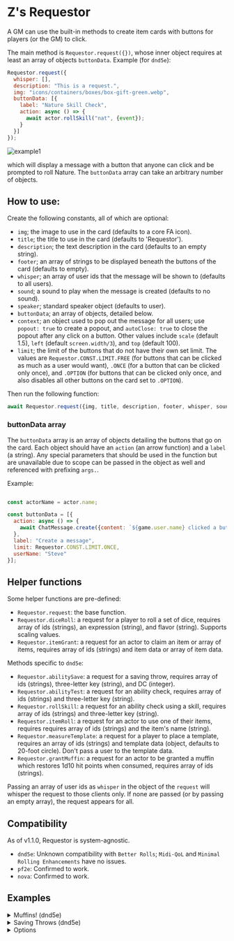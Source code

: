 # Z's Requestor
A GM can use the built-in methods to create item cards with buttons for players (or the GM) to click.

The main method is `Requestor.request({})`, whose inner object requires at least an array of objects `buttonData`. Example (for `dnd5e`):

```js
Requestor.request({
  whisper: [],
  description: "This is a request.",
  img: "icons/containers/boxes/box-gift-green.webp",
  buttonData: [{
    label: "Nature Skill Check",
    action: async () => {
      await actor.rollSkill("nat", {event});
    }
  }]
});
```
![example1](https://user-images.githubusercontent.com/50169243/173181059-698b4d65-9257-482d-a18a-34c34c9e16a1.png)

which will display a message with a button that anyone can click and be prompted to roll Nature. The `buttonData` array can take an arbitrary number of objects.

## How to use:
Create the following constants, all of which are optional:
* `img`; the image to use in the card (defaults to a core FA icon).
* `title`; the title to use in the card (defaults to 'Requestor').
* `description`; the text description in the card (defaults to an empty string).
* `footer`; an array of strings to be displayed beneath the buttons of the card (defaults to empty).
* `whisper`; an array of user ids that the message will be shown to (defaults to all users).
* `sound`; a sound to play when the message is created (defaults to no sound).
* `speaker`; standard speaker object (defaults to user).
* `buttonData`; an array of objects, detailed below.
* `context`; an object used to pop out the message for all users; use `popout: true` to create a popout, and `autoClose: true` to close the popout after any click on a button. Other values include `scale` (default 1.5), `left` (default `screen.width/3`), and `top` (default 100).
* `limit`; the limit of the buttons that do not have their own set limit. The values are `Requestor.CONST.LIMIT.FREE` (for buttons that can be clicked as much as a user would want), `.ONCE` (for a button that can be clicked only once), and `.OPTION` (for buttons that can be clicked only once, and also disables all other buttons on the card set to `.OPTION`).

Then run the following function:
```js
await Requestor.request({img, title, description, footer, whisper, sound, speaker, buttonData, context, limit});
```

### buttonData array
The `buttonData` array is an array of objects detailing the buttons that go on the card. Each object should have an `action` (an arrow function) and a `label` (a string). Any special parameters that should be used in the function but are unavailable due to scope can be passed in the object as well and referenced with prefixing `args.`.

Example:

```js

const actorName = actor.name;

const buttonData = [{
  action: async () => {
    await ChatMessage.create({content: `${game.user.name} clicked a button made by ${args.userName}.`});
  },
  label: "Create a message",
  limit: Requestor.CONST.LIMIT.ONCE,
  userName: "Steve"
}];
```

## Helper functions

Some helper functions are pre-defined:
* `Requestor.request`: the base function.
* `Requestor.diceRoll`: a request for a player to roll a set of dice, requires array of ids (strings), an expression (string), and flavor (string). Supports scaling values.
* `Requestor.itemGrant`: a request for an actor to claim an item or array of items, requires array of ids (strings) and item data or array of item data.

Methods specific to `dnd5e`:
* `Requestor.abilitySave`: a request for a saving throw, requires array of ids (strings), three-letter key (string), and DC (integer).
* `Requestor.abilityTest`: a request for an ability check, requires array of ids (strings) and three-letter key (string).
* `Requestor.rollSkill`: a request for an ability check using a skill, requires array of ids (strings) and three-letter key (string).
* `Requestor.itemRoll`: a request for an actor to use one of their items, requires requires array of ids (strings) and the item's name (string).
* `Requestor.measureTemplate`: a request for a player to place a template, requires an array of ids (strings) and template data (object, defaults to 20-foot circle). Don't pass a user to the template data.
* `Requestor.grantMuffin`: a request for an actor to be granted a muffin which restores 1d10 hit points when consumed, requires array of ids (strings).

Passing an array of user ids as `whisper` in the object of the `request` will whisper the request to those clients only. If none are passed (or by passing an empty array), the request appears for all.

## Compatibility
As of v1.1.0, Requestor is system-agnostic.

* `dnd5e`: Unknown compatibility with `Better Rolls`; `Midi-QoL` and `Minimal Rolling Enhancements` have no issues.
* `pf2e`: Confirmed to work.
* `nova`: Confirmed to work.

## Examples
<details><summary>Muffins! (dnd5e)</summary>

```js
Requestor.request({
  description: "Get your muffins here!",
  title: "Muffins!",
  buttonData: [{
    label: "Get Muffin",
    action: async () => {
      await actor.createEmbeddedDocuments("Item", [{
        name: "Muffin",
        type: "consumable",
        img: "icons/containers/boxes/box-gift-green.webp",
        data: {
          description: {value: "<p>It's a free muffin!</p>"},
          weight: 0.1,
          price: 50,
          rarity: "common",
          activation: {type: "action", cost: 1},
          target: {type: "self"},
          range: {units: "self"},
          uses: {value: 1, max: "1", per: "charges", autoDestroy: true},
          actionType: "heal",
          damage: {parts: [["1d10","healing"]]},
          consumableType: "food"
        }
      }]);
    }
  },
  {
    label: "Eat Muffin",
    action: async () => await actor.items.getName("Muffin").roll({configureDialog: false});
  }]
});
```
![example2](https://user-images.githubusercontent.com/50169243/173181048-16d5d230-4cb2-4934-9c19-11122cc35a2e.png)

</details>

<details><summary>Saving Throws (dnd5e)</summary>

Setting the `limit` of a button to 1 makes it able to be clicked only once. In this example, the buttons don't have a limit defined; they then default to the card's limit.

```js
Requestor.request({
  buttonData: [
    {label: "DC 14 Strength Saving Throw",     action: async () => {await actor.rollAbilitySave("str", {event})}},
    {label: "DC 12 Constitution Saving Throw", action: async () => {await actor.rollAbilitySave("con", {event})}},
    {label: "DC 29 Dexterity Saving Throw",    action: async () => {await actor.rollAbilitySave("dex", {event})}},
    {label: "DC 11 Intelligence Saving Throw", action: async () => {await actor.rollAbilitySave("int", {event})}},
    {label: "DC 16 Wisdom Saving Throw",       action: async () => {await actor.rollAbilitySave("wis", {event})}},
    {label: "DC 4 Charisma Saving Throw",      action: async () => {await actor.rollAbilitySave("cha", {event})}}
  ],
  title: "Saving Throws!",
  description: "Roll <em>something</em>.",
  img: "icons/skills/movement/figure-running-gray.webp",
  limit: Requestor.CONST.LIMIT.ONCE
});
```
![example3](https://user-images.githubusercontent.com/50169243/173181156-6e3fe502-b495-4146-a7ed-99812b978e66.png)

</details>

<details><summary>Options</summary>

Setting the `limit` of a group of buttons to 2 makes each of them exclusive; a user can click only one of them.

```js
await Requestor.request({
  description: "You may pick only one.",
  buttonData: [
    {label: "OPTION 1",    action: () => ui.notifications.info("CLICKED FIRST!"),  limit: Requestor.CONST.LIMIT.OPTION},
    {label: "OPTION 2",    action: () => ui.notifications.info("CLICKED SECOND!"), limit: Requestor.CONST.LIMIT.OPTION},
    {label: "OPTION 3",    action: () => ui.notifications.info("CLICKED THIRD!"),  limit: Requestor.CONST.LIMIT.OPTION},
    {label: "Free Clicks", action: () => ui.notifications.info("Hello World."),    limit: Requestor.CONST.LIMIT.FREE}
  ]
});
```
![image](https://user-images.githubusercontent.com/50169243/173451017-dcb23d05-d45a-4316-bec7-e6e09724beb3.png)

</details>
